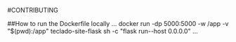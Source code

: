 #CONTRIBUTING

##How to run the Dockerfile locally
...
docker run -dp 5000:5000 -w /app -v "$(pwd):/app" teclado-site-flask sh -c "flask run--host 0.0.0.0"
...